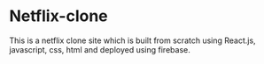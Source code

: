 # Netflix-clone
This is a netflix clone site which is built from scratch using React.js, javascript, css, html and deployed using firebase.
